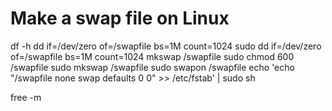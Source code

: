 
# Make a swap file on Linux

df -h 
dd if=/dev/zero of=/swapfile bs=1M count=1024
sudo dd if=/dev/zero of=/swapfile bs=1M count=1024
mkswap /swapfile
sudo chmod 600 /swapfile
sudo mkswap /swapfile
sudo swapon /swapfile
echo 'echo "/swapfile  none  swap  defaults  0  0" >> /etc/fstab' | sudo sh

free -m